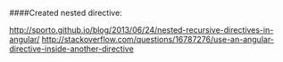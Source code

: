 ####Created nested directive:

http://sporto.github.io/blog/2013/06/24/nested-recursive-directives-in-angular/
http://stackoverflow.com/questions/16787276/use-an-angular-directive-inside-another-directive

